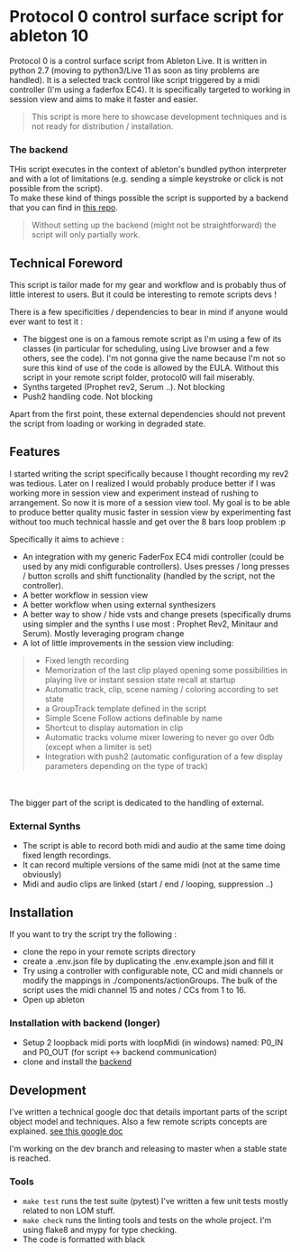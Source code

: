 # Protocol 0 control surface script for ableton 10

Protocol 0 is a control surface script from Ableton Live. It is written in python 2.7 (moving to python3/Live 11 as soon
as tiny problems are handled). It is a selected track control like script triggered by a midi controller (I'm using a
faderfox EC4). It is specifically targeted to working in session view and aims to make it faster and easier.
> This script is more here to showcase development techniques and is not ready for distribution / installation.

### The backend

THis script executes in the context of ableton's bundled python interpreter and with a lot of limitations (e.g. sending
a simple keystroke or click is not possible from the script).  
To make these kind of things possible the script is supported by a backend that you can find
in [this repo](https://github.com/lebrunthibault/Protocol-0-backend).
> Without setting up the backend (might not be straightforward) the script will only partially work.

## Technical Foreword

This script is tailor made for my gear and workflow and is probably thus of little interest to users. But it could be
interesting to remote scripts devs !

There is a few specificities / dependencies to bear in mind if anyone would ever want to test it :

- The biggest one is on a famous remote script as I'm using a few of its classes (in particular for scheduling, using
  Live browser and a few others, see the code). I'm not gonna give the name because I'm not so sure this kind of use of
  the code is allowed by the EULA. Without this script in your remote script folder, protocol0 will fail miserably.
- Synths targeted (Prophet rev2, Serum ..). Not blocking
- Push2 handling code. Not blocking

Apart from the first point, these external dependencies should not prevent the script from loading or working in
degraded state.

## Features

I started writing the script specifically because I thought recording my rev2 was tedious. Later on I realized I would
probably produce better if I was working more in session view and experiment instead of rushing to arrangement. So now
it is more of a session view tool. My goal is to be able to produce better quality music faster in session view by
experimenting fast without too much technical hassle and get over the 8 bars loop problem :p

Specifically it aims to achieve :

- An integration with my generic FaderFox EC4 midi controller (could be used by any midi configurable controllers). Uses
  presses / long presses / button scrolls and shift functionality (handled by the script, not the controller).
- A better workflow in session view
- A better workflow when using external synthesizers
- A better way to show / hide vsts and change presets (specifically drums using simpler and the synths I use most :
  Prophet Rev2, Minitaur and Serum). Mostly leveraging program change
- A lot of little improvements in the session view including:

> - Fixed length recording
> - Memorization of the last clip played opening some possibilities in playing live or instant session state recall at startup
> - Automatic track, clip, scene naming / coloring according to set state
> - a GroupTrack template defined in the script
> - Simple Scene Follow actions definable by name
> - Shortcut to display automation in clip
> - Automatic tracks volume mixer lowering to never go over 0db (except when a limiter is set)
> - Integration with push2 (automatic configuration of a few display parameters depending on the type of track)

<br><br>
The bigger part of the script is dedicated to the handling of external.

### External Synths

- The script is able to record both midi and audio at the same time doing fixed length recordings.
- It can record multiple versions of the same midi (not at the same time obviously)
- Midi and audio clips are linked (start / end / looping, suppression ..)

## Installation

If you want to try the script try the following :

- clone the repo in your remote scripts directory
- create a .env.json file by duplicating the .env.example.json and fill it
- Try using a controller with configurable note, CC and midi channels or modify the mappings in
  ./components/actionGroups. The bulk of the script uses the midi channel 15 and notes / CCs from 1 to 16.
- Open up ableton

### Installation with backend (longer)

- Setup 2 loopback midi ports with loopMidi (in windows) named: P0_IN and P0_OUT (for script <-> backend communication)
- clone and install the [backend](https://github.com/lebrunthibault/Protocol-0-backend)

## Development

I've written a technical google doc that details important parts of the script object model and techniques. Also a few
remote scripts concepts are
explained. [see this google doc](https://docs.google.com/document/d/1H5pxHiAWlyvTJJPb2GCb4fMy_26haCoi709zmcKMTYg/edit?usp=sharing)

I'm working on the dev branch and releasing to master when a stable state is reached.

### Tools

- `make test` runs the test suite (pytest) I've written a few unit tests mostly related to non LOM stuff.
- `make check` runs the linting tools and tests on the whole project. I'm using flake8 and mypy for type checking.
- The code is formatted with black

